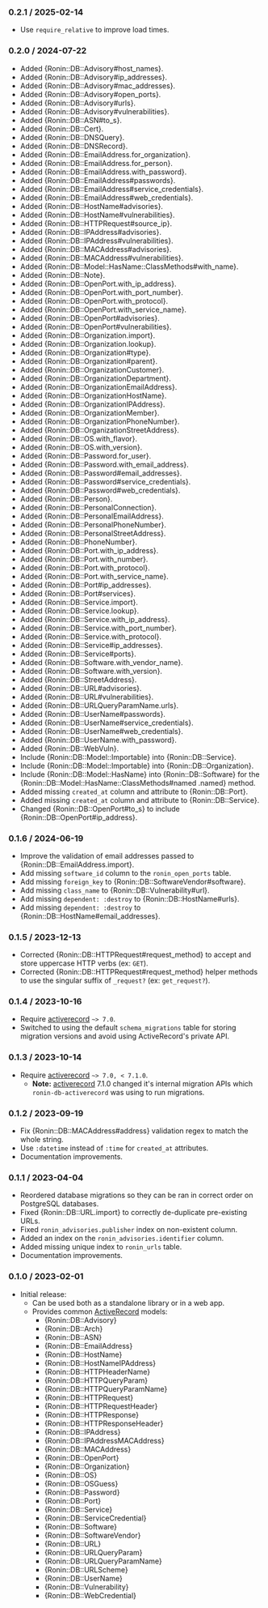 ### 0.2.1 / 2025-02-14

* Use `require_relative` to improve load times.

### 0.2.0 / 2024-07-22

* Added {Ronin::DB::Advisory#host_names}.
* Added {Ronin::DB::Advisory#ip_addresses}.
* Added {Ronin::DB::Advisory#mac_addresses}.
* Added {Ronin::DB::Advisory#open_ports}.
* Added {Ronin::DB::Advisory#urls}.
* Added {Ronin::DB::Advisory#vulnerabilities}.
* Added {Ronin::DB::ASN#to_s}.
* Added {Ronin::DB::Cert}.
* Added {Ronin::DB::DNSQuery}.
* Added {Ronin::DB::DNSRecord}.
* Added {Ronin::DB::EmailAddress.for_organization}.
* Added {Ronin::DB::EmailAddress.for_person}.
* Added {Ronin::DB::EmailAddress.with_password}.
* Added {Ronin::DB::EmailAddress#passwords}.
* Added {Ronin::DB::EmailAddress#service_credentials}.
* Added {Ronin::DB::EmailAddress#web_credentials}.
* Added {Ronin::DB::HostName#advisories}.
* Added {Ronin::DB::HostName#vulnerabilities}.
* Added {Ronin::DB::HTTPRequest#source_ip}.
* Added {Ronin::DB::IPAddress#advisories}.
* Added {Ronin::DB::IPAddress#vulnerabilities}.
* Added {Ronin::DB::MACAddress#advisories}.
* Added {Ronin::DB::MACAddress#vulnerabilities}.
* Added {Ronin::DB::Model::HasName::ClassMethods#with_name}.
* Added {Ronin::DB::Note}.
* Added {Ronin::DB::OpenPort.with_ip_address}.
* Added {Ronin::DB::OpenPort.with_port_number}.
* Added {Ronin::DB::OpenPort.with_protocol}.
* Added {Ronin::DB::OpenPort.with_service_name}.
* Added {Ronin::DB::OpenPort#advisories}.
* Added {Ronin::DB::OpenPort#vulnerabilities}.
* Added {Ronin::DB::Organization.import}.
* Added {Ronin::DB::Organization.lookup}.
* Added {Ronin::DB::Organization#type}.
* Added {Ronin::DB::Organization#parent}.
* Added {Ronin::DB::OrganizationCustomer}.
* Added {Ronin::DB::OrganizationDepartment}.
* Added {Ronin::DB::OrganizationEmailAddress}.
* Added {Ronin::DB::OrganizationHostName}.
* Added {Ronin::DB::OrganizationIPAddress}.
* Added {Ronin::DB::OrganizationMember}.
* Added {Ronin::DB::OrganizationPhoneNumber}.
* Added {Ronin::DB::OrganizationStreetAddress}.
* Added {Ronin::DB::OS.with_flavor}.
* Added {Ronin::DB::OS.with_version}.
* Added {Ronin::DB::Password.for_user}.
* Added {Ronin::DB::Password.with_email_address}.
* Added {Ronin::DB::Password#email_addresses}.
* Added {Ronin::DB::Password#service_credentials}.
* Added {Ronin::DB::Password#web_credentials}.
* Added {Ronin::DB::Person}.
* Added {Ronin::DB::PersonalConnection}.
* Added {Ronin::DB::PersonalEmailAddress}.
* Added {Ronin::DB::PersonalPhoneNumber}.
* Added {Ronin::DB::PersonalStreetAddress}.
* Added {Ronin::DB::PhoneNumber}.
* Added {Ronin::DB::Port.with_ip_address}.
* Added {Ronin::DB::Port.with_number}.
* Added {Ronin::DB::Port.with_protocol}.
* Added {Ronin::DB::Port.with_service_name}.
* Added {Ronin::DB::Port#ip_addresses}.
* Added {Ronin::DB::Port#services}.
* Added {Ronin::DB::Service.import}.
* Added {Ronin::DB::Service.lookup}.
* Added {Ronin::DB::Service.with_ip_address}.
* Added {Ronin::DB::Service.with_port_number}.
* Added {Ronin::DB::Service.with_protocol}.
* Added {Ronin::DB::Service#ip_addresses}.
* Added {Ronin::DB::Service#ports}.
* Added {Ronin::DB::Software.with_vendor_name}.
* Added {Ronin::DB::Software.with_version}.
* Added {Ronin::DB::StreetAddress}.
* Added {Ronin::DB::URL#advisories}.
* Added {Ronin::DB::URL#vulnerabilities}.
* Added {Ronin::DB::URLQueryParamName.urls}.
* Added {Ronin::DB::UserName#passwords}.
* Added {Ronin::DB::UserName#service_credentials}.
* Added {Ronin::DB::UserName#web_credentials}.
* Added {Ronin::DB::UserName.with_password}.
* Added {Ronin::DB::WebVuln}.
* Include {Ronin::DB::Model::Importable} into {Ronin::DB::Service}.
* Include {Ronin::DB::Model::Importable} into {Ronin::DB::Organization}.
* Include {Ronin::DB::Model::HasName} into {Ronin::DB::Software} for the
  {Ronin::DB::Model::HasName::ClassMethods#named .named} method.
* Added missing `created_at` column and attribute to {Ronin::DB::Port}.
* Added missing `created_at` column and attribute to {Ronin::DB::Service}.
* Changed {Ronin::DB::OpenPort#to_s} to include
  {Ronin::DB::OpenPort#ip_address}.

### 0.1.6 / 2024-06-19

* Improve the validation of email addresses passed to
  {Ronin::DB::EmailAddress.import}.
* Add missing `software_id` column to the `ronin_open_ports` table.
* Add missing `foreign_key` to {Ronin::DB::SoftwareVendor#software}.
* Add missing `class_name` to {Ronin::DB::Vulnerability#url}.
* Add missing `dependent: :destroy` to {Ronin::DB::HostName#urls}.
* Add missing `dependent: :destroy` to {Ronin::DB::HostName#email_addresses}.

### 0.1.5 / 2023-12-13

* Corrected {Ronin::DB::HTTPRequest#request_method} to accept and store
  uppercase HTTP verbs (ex: `GET`).
* Corrected {Ronin::DB::HTTPRequest#request_method} helper methods to use the
  singular suffix of `_request?` (ex: `get_request?`).

### 0.1.4 / 2023-10-16

* Require [activerecord] `~> 7.0`.
* Switched to using the default `schema_migrations` table for storing migration
  versions and avoid using ActiveRecord's private API.

### 0.1.3 / 2023-10-14

* Require [activerecord] `~> 7.0, < 7.1.0`.
  * **Note:** [activerecord] 7.1.0 changed it's internal migration APIs which
    `ronin-db-activerecord` was using to run migrations.

### 0.1.2 / 2023-09-19

* Fix {Ronin::DB::MACAddress#address} validation regex to match the whole
  string.
* Use `:datetime` instead of `:time` for `created_at` attributes.
* Documentation improvements.

### 0.1.1 / 2023-04-04

* Reordered database migrations so they can be ran in correct order on
  PostgreSQL databases.
* Fixed {Ronin::DB::URL.import} to correctly de-duplicate pre-existing URLs.
* Fixed `ronin_advisories.publisher` index on non-existent column.
* Added an index on the `ronin_advisories.identifier` column.
* Added missing unique index to `ronin_urls` table.
* Documentation improvements.

### 0.1.0 / 2023-02-01

* Initial release:
  * Can be used both as a standalone library or in a web app.
  * Provides common [ActiveRecord] models:
    * {Ronin::DB::Advisory}
    * {Ronin::DB::Arch}
    * {Ronin::DB::ASN}
    * {Ronin::DB::EmailAddress}
    * {Ronin::DB::HostName}
    * {Ronin::DB::HostNameIPAddress}
    * {Ronin::DB::HTTPHeaderName}
    * {Ronin::DB::HTTPQueryParam}
    * {Ronin::DB::HTTPQueryParamName}
    * {Ronin::DB::HTTPRequest}
    * {Ronin::DB::HTTPRequestHeader}
    * {Ronin::DB::HTTPResponse}
    * {Ronin::DB::HTTPResponseHeader}
    * {Ronin::DB::IPAddress}
    * {Ronin::DB::IPAddressMACAddress}
    * {Ronin::DB::MACAddress}
    * {Ronin::DB::OpenPort}
    * {Ronin::DB::Organization}
    * {Ronin::DB::OS}
    * {Ronin::DB::OSGuess}
    * {Ronin::DB::Password}
    * {Ronin::DB::Port}
    * {Ronin::DB::Service}
    * {Ronin::DB::ServiceCredential}
    * {Ronin::DB::Software}
    * {Ronin::DB::SoftwareVendor}
    * {Ronin::DB::URL}
    * {Ronin::DB::URLQueryParam}
    * {Ronin::DB::URLQueryParamName}
    * {Ronin::DB::URLScheme}
    * {Ronin::DB::UserName}
    * {Ronin::DB::Vulnerability}
    * {Ronin::DB::WebCredential}

[activerecord]: https://github.com/rails/rails/tree/main/activerecord#readme
